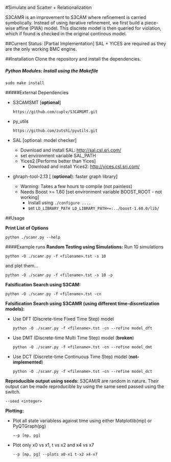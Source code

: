 #Simulate and Scatter + Relationalization

S3CAMR is an improvement to S3CAM where refinement is carried symbolically.
Instead of using iterative refinement, we first build a piece-wise affine (PWA)
model. This discrete model is then queried for violation, which if found is
checked in the original continous model.

##Current Status: [Partial Implementation]
SAL + YICES are required as they are the only working BMC engine.

##Installation
Clone the repository and install the dependencies.

##### Python Modules: Install using the Makefile

    sudo make install

#####External Dependencies
- S3CAMSMT [**optional**]

    ```
    https://github.com/cuplv/S3CAMSMT.git
    ```
- py_utils

    ```
    https://github.com/zutshi/pyutils.git
    ```

- SAL [optional: model checker]
    - Download and install SAL: http://sal.csl.sri.com/
    - set environment variable SAL_PATH
    - Yices2 [Performs better than Yices]
        - Download and install Yices2: http://yices.csl.sri.com/

- ghraph-tool-2.13 [ (**optional**): faster graph library]
    - Warning: Takes a few hours to compile (not painless)
    - Needs Boost >= 1.60 [set environment variable BOOST_ROOT - not working]
        - Install using `./configure .... `
        - set `LD_LIBRARY_PATH LD_LIBRARY_PATH+=:../boost-1.60.0/lib/`

##Usage

**Print List of Options**
    
    python ./scamr.py --help

####Example runs
**Random Testing using Simulations:**
Run 10 simulations

    python -O ./scamr.py -f <filename>.tst -s 10
and plot them...

    python -O ./scamr.py -f <filename>.tst -s 10 -p

**Falsification Search using S3CAM:**

    python -O ./scamr.py -f <filename>.tst -cn

**Falsification Search using S3CAMR (using different time-discretization models):**
- Use DFT (Discrete-time Fixed Time Step) model

    ```
    python -O ./scamr.py -f <filename>.tst -cn --refine model_dft
    ```
- Use DMT (Discrete-time Multi Time Step) model (**broken**)

    ```
    python -O ./scamr.py -f <filename>.tst -cn --refine model_dmt
    ```
- Use DCT (Discrete-time Continuous Time Step) model (**not-implemented**)

    ```
    python -O ./scamr.py -f <filename>.tst -cn --refine model_dct
    ```

**Reproducible output using seeds:**
S3CAM/R are random in nature. Their output can be made reproducible by using the same seed passed using the switch.

    --seed <integer>
    
**Plotting:**

- Plot all state variabless against time using either Matplotlib(mp) or PyQTGraph(pg)
    
    ```
    --p [mp, pg]
    ```
    
- Plot only x0 vs x1, t vs x2 and x4 vs x7
    
    ```
    --p [mp, pg] --plots x0-x1 t-x2 x4-x7
    ```
